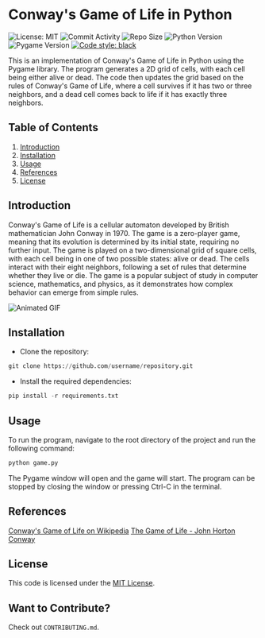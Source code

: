 # Conway's Game of Life in Python

![License: MIT](https://img.shields.io/bower/l/bootstrap?style=flat-square)
![Commit Activity](https://img.shields.io/github/last-commit/jainsid24/neural-network-simulation?style=flat-square)
![Repo Size](https://img.shields.io/github/repo-size/jainsid24/neural-network-simulation?style=flat-square)
![Python Version](https://img.shields.io/badge/Python-3.x-blue?style=flat-square)
![Pygame Version](https://img.shields.io/badge/Pygame-2.0.2-red?style=flat-square)
[![Code style: black](https://img.shields.io/badge/code%20style-black-000000.svg)](https://github.com/psf/black?style=flat-square)

This is an implementation of Conway's Game of Life in Python using the Pygame library. The program generates a 2D grid of cells, with each cell being either alive or dead. The code then updates the grid based on the rules of Conway's Game of Life, where a cell survives if it has two or three neighbors, and a dead cell comes back to life if it has exactly three neighbors.

## Table of Contents

1. [Introduction](#introduction)
2. [Installation](#installation)
3. [Usage](#usage)
6. [References](#references)
8. [License](#license)

## Introduction

Conway's Game of Life is a cellular automaton developed by British mathematician John Conway in 1970. The game is a zero-player game, meaning that its evolution is determined by its initial state, requiring no further input. The game is played on a two-dimensional grid of square cells, with each cell being in one of two possible states: alive or dead. The cells interact with their eight neighbors, following a set of rules that determine whether they live or die. The game is a popular subject of study in computer science, mathematics, and physics, as it demonstrates how complex behavior can emerge from simple rules.

![Animated GIF](game.gif)

## Installation

- Clone the repository:

```python
git clone https://github.com/username/repository.git
```

- Install the required dependencies:

```python
pip install -r requirements.txt
```

## Usage

To run the program, navigate to the root directory of the project and run the following command:

```python
python game.py
```

The Pygame window will open and the game will start. The program can be stopped by closing the window or pressing Ctrl-C in the terminal.

## References

[Conway's Game of Life on Wikipedia](https://en.wikipedia.org/wiki/Conway%27s_Game_of_Life)
[The Game of Life - John Horton Conway](https://www.youtube.com/watch?v=R9Plq-D1gEk)

## License

This code is licensed under the [MIT License](https://opensource.org/licenses/MIT).

## Want to Contribute?

Check out `CONTRIBUTING.md`.

<style>#mermaid-1676852247410{font-family:"trebuchet ms",verdana,arial;font-size:16px;fill:#ccc;}#mermaid-1676852247410 .error-icon{fill:#a44141;}#mermaid-1676852247410 .error-text{fill:#ddd;stroke:#ddd;}#mermaid-1676852247410 .edge-thickness-normal{stroke-width:2px;}#mermaid-1676852247410 .edge-thickness-thick{stroke-width:3.5px;}#mermaid-1676852247410 .edge-pattern-solid{stroke-dasharray:0;}#mermaid-1676852247410 .edge-pattern-dashed{stroke-dasharray:3;}#mermaid-1676852247410 .edge-pattern-dotted{stroke-dasharray:2;}#mermaid-1676852247410 .marker{fill:lightgrey;}#mermaid-1676852247410 .marker.cross{stroke:lightgrey;}#mermaid-1676852247410 svg{font-family:"trebuchet ms",verdana,arial;font-size:16px;}#mermaid-1676852247410 .label{font-family:"trebuchet ms",verdana,arial;color:#ccc;}#mermaid-1676852247410 .label text{fill:#ccc;}#mermaid-1676852247410 .node rect,#mermaid-1676852247410 .node circle,#mermaid-1676852247410 .node ellipse,#mermaid-1676852247410 .node polygon,#mermaid-1676852247410 .node path{fill:#1f2020;stroke:#81B1DB;stroke-width:1px;}#mermaid-1676852247410 .node .label{text-align:center;}#mermaid-1676852247410 .node.clickable{cursor:pointer;}#mermaid-1676852247410 .arrowheadPath{fill:lightgrey;}#mermaid-1676852247410 .edgePath .path{stroke:lightgrey;stroke-width:1.5px;}#mermaid-1676852247410 .flowchart-link{stroke:lightgrey;fill:none;}#mermaid-1676852247410 .edgeLabel{background-color:hsl(0,0%,34.4117647059%);text-align:center;}#mermaid-1676852247410 .edgeLabel rect{opacity:0.5;background-color:hsl(0,0%,34.4117647059%);fill:hsl(0,0%,34.4117647059%);}#mermaid-1676852247410 .cluster rect{fill:hsl(180,1.5873015873%,28.3529411765%);stroke:rgba(255,255,255,0.25);stroke-width:1px;}#mermaid-1676852247410 .cluster text{fill:#F9FFFE;}#mermaid-1676852247410 div.mermaidTooltip{position:absolute;text-align:center;max-width:200px;padding:2px;font-family:"trebuchet ms",verdana,arial;font-size:12px;background:hsl(20,1.5873015873%,12.3529411765%);border:1px solid rgba(255,255,255,0.25);border-radius:2px;pointer-events:none;z-index:100;}#mermaid-1676852247410:root{--mermaid-font-family:sans-serif;}#mermaid-1676852247410:root{--mermaid-alt-font-family:sans-serif;}#mermaid-1676852247410 flowchart{fill:apa;}</style>
